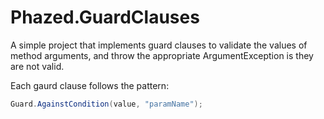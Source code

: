 Phazed.GuardClauses
===================

A simple project that implements guard clauses to validate the values of method arguments, and throw the appropriate
ArgumentException is they are not valid.

Each gaurd clause follows the pattern:
```C#
Guard.AgainstCondition(value, "paramName");
```
